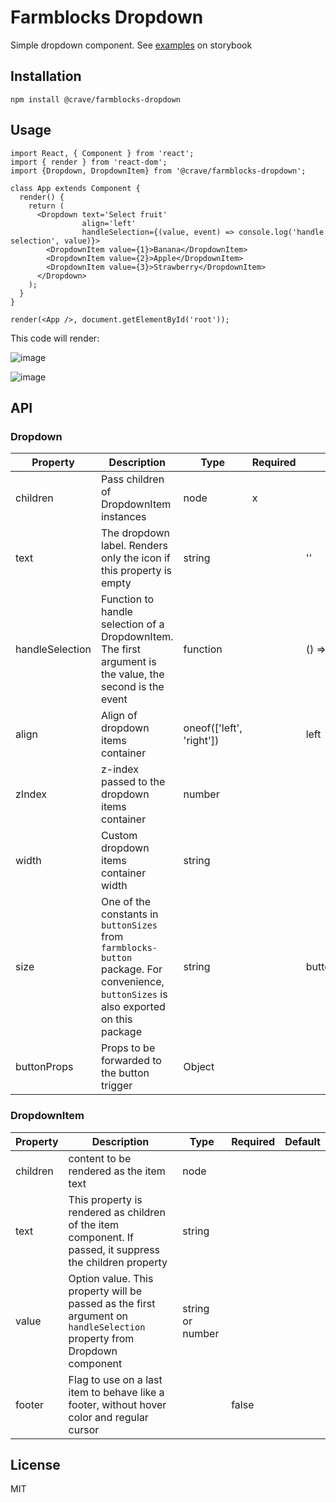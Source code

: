 # Farmblocks Dropdown

Simple dropdown component. See [examples](https://cravefood.github.io/farmblocks/index.html?selectedKind=Dropdown) on storybook

## Installation

```
npm install @crave/farmblocks-dropdown
```

## Usage

```
import React, { Component } from 'react';
import { render } from 'react-dom';
import {Dropdown, DropdownItem} from '@crave/farmblocks-dropdown';

class App extends Component {
  render() {
    return (
      <Dropdown text='Select fruit'
                align='left'
                handleSelection={(value, event) => console.log('handle selection', value)}>
        <DropdownItem value={1}>Banana</DropdownItem>
        <DropdownItem value={2}>Apple</DropdownItem>
        <DropdownItem value={3}>Strawberry</DropdownItem>
      </Dropdown>
    );
  }
}

render(<App />, document.getElementById('root'));
```

This code will render:

![image](https://user-images.githubusercontent.com/17936244/35000319-3a1b4d12-facb-11e7-9f2a-1b3024772f0f.png)

![image](https://user-images.githubusercontent.com/17936244/35000359-5cff49e6-facb-11e7-864f-b4abdb32e639.png)

## API

### Dropdown

| Property        | Description                                                                                                                             | Type                     | Required | Default            |
| --------------- | --------------------------------------------------------------------------------------------------------------------------------------- | ------------------------ | -------- | ------------------ |
| children        | Pass children of DropdownItem instances                                                                                                 | node                     | x        |                    |
| text            | The dropdown label. Renders only the icon if this property is empty                                                                     | string                   |          | ''                 |
| handleSelection | Function to handle selection of a DropdownItem. The first argument is the value, the second is the event                                | function                 |          | () => false        |
| align           | Align of dropdown items container                                                                                                       | oneof(['left', 'right']) |          | left               |
| zIndex          | z-index passed to the dropdown items container                                                                                          | number                   |          |                    |
| width           | Custom dropdown items container width                                                                                                   | string                   |          |                    |
| size            | One of the constants in `buttonSizes` from `farmblocks-button` package. For convenience, `buttonSizes` is also exported on this package | string                   |          | buttonSizes.MEDIUM |
| buttonProps     | Props to be forwarded to the button trigger                                                                                             | Object                   |          |                    |

### DropdownItem

| Property | Description                                                                                                            | Type             | Required | Default |
| -------- | ---------------------------------------------------------------------------------------------------------------------- | ---------------- | -------- | ------- |
| children | content to be rendered as the item text                                                                                | node             |          |         |
| text     | This property is rendered as children of the item component. If passed, it suppress the children property              | string           |          |         |
| value    | Option value. This property will be passed as the first argument on `handleSelection` property from Dropdown component | string or number |          |         |
| footer   | Flag to use on a last item to behave like a footer, without hover color and regular cursor                             |                  | false    |

## License

MIT
